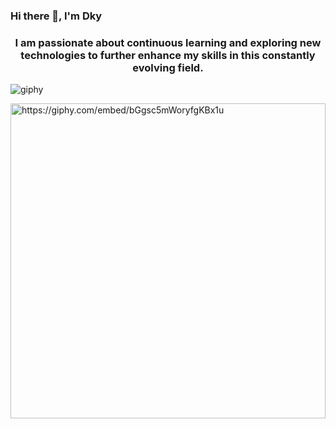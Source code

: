  ### Hi there 👋, I'm Dky

  <h3 align="center">I am passionate about continuous learning and exploring new technologies to further enhance my skills in this constantly evolving field.
  </h3>

![giphy](https://github.com/dkysuarez/dkysuarez/assets/130209447/e23fbfbb-46c4-49a7-959b-d78fc631f955)

<div style="width:100%;height:0;padding-bottom:100%;position:relative;"><img alt="https://giphy.com/embed/bGgsc5mWoryfgKBx1u" width="100%" height="100%" style="position:absolute" frameBorder="0" class="giphy-embed" allowFullScreen></div><p><a href="https://giphy.com/gifs/computador-gu-tecnology-bGgsc5mWoryfgKBx1u"></a></p>

